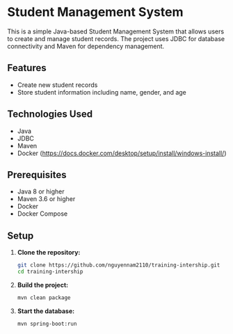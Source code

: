 # Student Management System

This is a simple Java-based Student Management System that allows users to create and manage student records. The project uses JDBC for database connectivity and Maven for dependency management.

## Features

- Create new student records
- Store student information including name, gender, and age

## Technologies Used

- Java
- JDBC
- Maven
- Docker (https://docs.docker.com/desktop/setup/install/windows-install/)

## Prerequisites

- Java 8 or higher
- Maven 3.6 or higher
- Docker
- Docker Compose

## Setup

1. **Clone the repository:**
   ```sh
   git clone https://github.com/nguyennam2110/training-intership.git
   cd training-intership
2. **Build the project:**
   ```sh
   mvn clean package
3. **Start the database:**
   ```sh
   mvn spring-boot:run
   